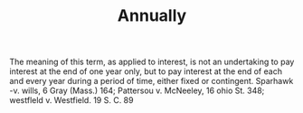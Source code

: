 ---
title: Annually
letter: A
permalink: "/definitions/bld-annually.html"
body: The meaning of this term, as applied to interest, is not an undertaking to pay
  interest at the end of one year only, but to pay interest at the end of each and
  every year during a period of time, either fixed or contingent. Sparhawk -v. wills,
  6 Gray (Mass.) 164; Pattersou v. McNeeley, 16 ohio St. 348; westfleld v. Westfield.
  19 S. C. 89
published_at: '2018-07-07'
source: Black's Law Dictionary 2nd Ed (1910)
layout: post
---